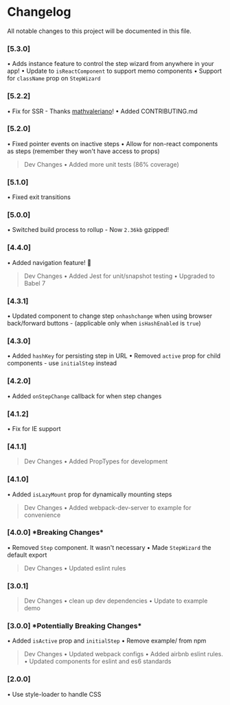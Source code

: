 # Changelog
All notable changes to this project will be documented in this file.

### [5.3.0]
• Adds instance feature to control the step wizard from anywhere in your app!
• Update to `isReactComponent` to support memo components
• Support for `className` prop on `StepWizard`

### [5.2.2]
• Fix for SSR - Thanks [mathvaleriano](https://github.com/mathvaleriano)!
• Added CONTRIBUTING.md

### [5.2.0]
• Fixed pointer events on inactive steps
• Allow for non-react components as steps (remember they won't have access to props)

> Dev Changes
• Added more unit tests (86% coverage)

### [5.1.0]
• Fixed exit transitions

### [5.0.0]
• Switched build process to rollup - Now `2.36kb` gzipped!

### [4.4.0]
• Added navigation feature! 🎉

> Dev Changes
• Added Jest for unit/snapshot testing
• Upgraded to Babel 7

### [4.3.1]
• Updated component to change step `onhashchange` when using browser back/forward buttons - (applicable only when `isHashEnabled` is `true`)

### [4.3.0]
• Added `hashKey` for persisting step in URL
• Removed `active` prop for child components - use `initialStep` instead

### [4.2.0]
• Added `onStepChange` callback for when step changes

### [4.1.2]
• Fix for IE support

### [4.1.1]
> Dev Changes
    • Added PropTypes for development

### [4.1.0]
• Added `isLazyMount` prop for dynamically mounting steps

> Dev Changes
    • Added webpack-dev-server to example for convenience

### [4.0.0] \*Breaking Changes\*
• Removed `Step` component. It wasn't necessary
• Made `StepWizard` the default export

> Dev Changes
    • Updated eslint rules

### [3.0.1]
> Dev Changes
• clean up dev dependencies
• Update to example demo

### [3.0.0] \*Potentially Breaking Changes\*
• Added `isActive` prop and `initialStep`
• Remove example/ from npm

> Dev Changes
• Updated webpack configs
• Added airbnb eslint rules.
• Updated components for eslint and es6 standards

### [2.0.0]
• Use style-loader to handle CSS